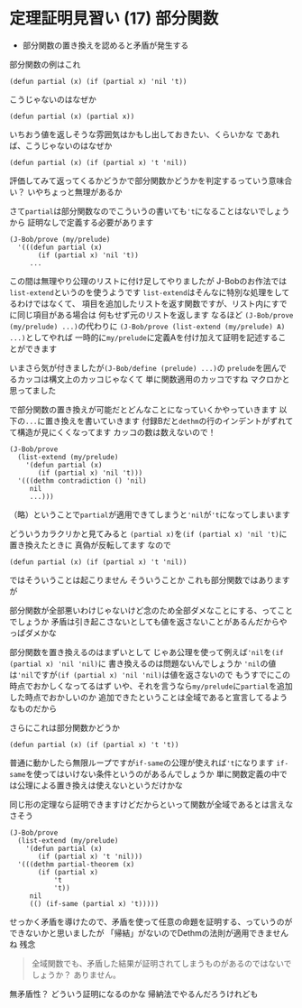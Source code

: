 # 定理証明見習い (17) 部分関数

* 部分関数の置き換えを認めると矛盾が発生する

部分関数の例はこれ

```
(defun partial (x) (if (partial x) 'nil 't))
```

こうじゃないのはなぜか

```
(defun partial (x) (partial x))
```

いちおう値を返しそうな雰囲気はかもし出しておきたい、くらいかな
であれば、こうじゃないのはなぜか

```
(defun partial (x) (if (partial x) 't 'nil))
```

評価してみて返ってくるかどうかで部分関数かどうかを判定するっていう意味合い？
いやちょっと無理があるか

さて`partial`は部分関数なのでこういうの書いても`'t`になることはないでしょうから
証明なしで定義する必要があります

```
(J-Bob/prove (my/prelude)
  '(((defun partial (x)
       (if (partial x) 'nil 't))
     ...
```

この間は無理やり公理のリストに付け足してやりましたが
J-Bobのお作法では`list-extend`というのを使うようです
`list-extend`はそんなに特別な処理をしてるわけではなくて、
項目を追加したリストを返す関数ですが、リスト内にすでに同じ項目がある場合は
何もせず元のリストを返します なるほど
`(J-Bob/prove (my/prelude) ...)`の代わりに
`(J-Bob/prove (list-extend (my/prelude) A) ...)`としてやれば
一時的に`my/prelude`に定義Aを付け加えて証明を記述することができます

いまさら気が付きましたが`(J-Bob/define (prelude) ...)`の
`prelude`を囲んでるカッコは構文上のカッコじゃなくて
単に関数適用のカッコですね
マクロかと思ってました

で部分関数の置き換えが可能だとどんなことになっていくかやっていきます
以下の`...`に置き換えを書いていきます
付録Bだと`dethm`の行のインデントがずれてて構造が見にくくなってます
カッコの数は数えないので！

```
(J-Bob/prove
  (list-extend (my/prelude)
    '(defun partial (x)
       (if (partial x) 'nil 't)))
  '(((dethm contradiction () 'nil)
     nil
     ...)))
```

（略）ということで`partial`が適用できてしまうと`'nil`が`'t`になってしまいます

どういうカラクリかと見てみると
`(partial x)`を`(if (partial x) 'nil 't)`に置き換えたときに
真偽が反転してます
なので

```
(defun partial (x) (if (partial x) 't 'nil))
```

ではそういうことは起こりません そういうことか
これも部分関数ではありますが

部分関数が全部悪いわけじゃないけど念のため全部ダメなことにする、ってことでしょうか
矛盾は引き起こさないとしても値を返さないことがあるんだからやっぱダメかな

部分関数を置き換えるのはまずいとして
じゃあ公理を使って例えば`'nil`を`(if (partial x) 'nil 'nil)`に
書き換えるのは問題ないんでしょうか
`'nil`の値は`'nil`ですが`(if (partial x) 'nil 'nil)`は値を返さないので
もうすでにこの時点でおかしくなってるはず
いや、それを言うなら`my/prelude`に`partial`を追加した時点でおかしいのか
追加できたということは全域であると宣言してるようなものだから

さらにこれは部分関数かどうか

```
(defun partial (x) (if (partial x) 't 't))
```

普通に動かしたら無限ループですが`if-same`の公理が使えれば`'t`になります
`if-same`を使ってはいけない条件というのがあるんでしょうか
単に関数定義の中では公理による置き換えは使えないというだけかな

同じ形の定理なら証明できますけどだからといって関数が全域であるとは言えなさそう

```
(J-Bob/prove
  (list-extend (my/prelude)
    '(defun partial (x)
       (if (partial x) 't 'nil)))
  '(((dethm partial-theorem (x)
       (if (partial x)
           't
           't))
     nil
     (() (if-same (partial x) 't)))))
```

せっかく矛盾を導けたので、矛盾を使って任意の命題を証明する、っていうのが
できないかと思いましたが
「帰結」がないのでDethmの法則が適用できませんね
残念

> 全域関数でも、矛盾した結果が証明されてしまうものがあるのではないでしょうか？
> ありません。

無矛盾性？
どういう証明になるのかな
帰納法でやるんだろうけれども
